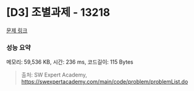 # [D3] 조별과제 - 13218 

[문제 링크](https://swexpertacademy.com/main/code/problem/problemDetail.do?contestProbId=AXzjvCCq-PwDFASs) 

### 성능 요약

메모리: 59,536 KB, 시간: 236 ms, 코드길이: 115 Bytes



> 출처: SW Expert Academy, https://swexpertacademy.com/main/code/problem/problemList.do